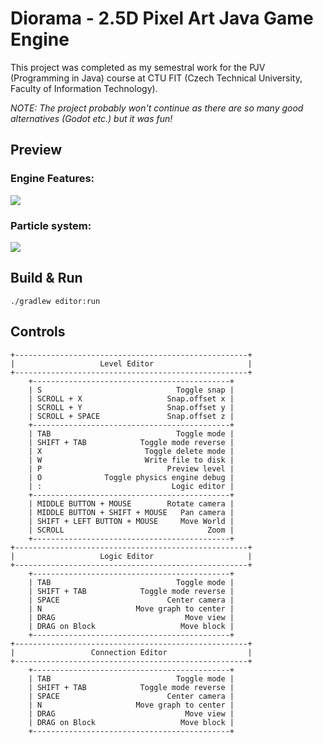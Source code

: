 # Diorama - 2.5D Pixel Art Java Game Engine
This project was completed as my semestral work for the PJV (Programming in Java) course at CTU FIT (Czech Technical University, Faculty of Information Technology).

*NOTE: The project probably won't continue as there are so many good alternatives (Godot etc.) but it was fun!*

## Preview

### Engine Features:  
[![](https://img.youtube.com/vi/ON3kWcKV1_M/0.jpg)](https://www.youtube.com/watch?v=ON3kWcKV1_M)  
### Particle system:  
[![](https://img.youtube.com/vi/WNFoHu80Xuc/0.jpg)](https://www.youtube.com/watch?v=WNFoHu80Xuc)  


## Build & Run  
```./gradlew editor:run```  
## Controls

```
+----------------------------------------------------+
|                   Level Editor                     |
+----------------------------------------------------+
    +--------------------------------------------+
    | S                              Toggle snap |
    | SCROLL + X                   Snap.offset x |
    | SCROLL + Y                   Snap.offset y |
    | SCROLL + SPACE               Snap.offset z |
    +--------------------------------------------+
    | TAB                            Toggle mode |
    | SHIFT + TAB            Toggle mode reverse |
    | X                       Toggle delete mode |
    | W                       Write file to disk |
    | P                            Preview level |
    | O              Toggle physics engine debug |
    | :                             Logic editor |
    +--------------------------------------------+
    | MIDDLE BUTTON + MOUSE        Rotate camera |
    | MIDDLE BUTTON + SHIFT + MOUSE   Pan camera |
    | SHIFT + LEFT BUTTON + MOUSE     Move World |
    | SCROLL                                Zoom |
    +--------------------------------------------+
+----------------------------------------------------+
|                   Logic Editor                     |
+----------------------------------------------------+
    +--------------------------------------------+
    | TAB                            Toggle mode |
    | SHIFT + TAB            Toggle mode reverse |
    | SPACE                        Center camera |
    | N                     Move graph to center |
    | DRAG                             Move view |
    | DRAG on Block                   Move block |
    +--------------------------------------------+
+----------------------------------------------------+
|                 Connection Editor                  |
+----------------------------------------------------+
    +--------------------------------------------+
    | TAB                            Toggle mode |
    | SHIFT + TAB            Toggle mode reverse |
    | SPACE                        Center camera |
    | N                     Move graph to center |
    | DRAG                             Move view |
    | DRAG on Block                   Move block |
    +--------------------------------------------+
```
